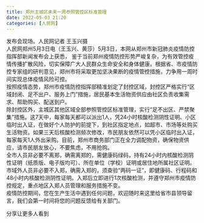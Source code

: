 ```yaml
---
title: 郑州主城区未来一周参照管控区标准管理
date: 2022-05-03 21:20
categories: [人民网]
---
```

  
发布会现场。人民网记者 王玉兴摄  
人民网郑州5月3日电（王玉兴、黄莎）5月3日，本网从郑州市新冠肺炎疫情防控指挥部新闻发布会上获悉， 鉴于当前郑州疫情防控形势严峻复杂，为有效管控疫情传播扩散风险，切实保障广大人民群众生命安全和身体健康。根据省、市疫情防控专家组的研判意见，郑州市将采取更加坚决果断的疫情管控措施，力争用一周时间实现总体疫情风险可控。  
按照疫情态势，郑州市疫情防控指挥部精准划定了封控区域，封控区严格实行“区域封闭、足不出户、服务上门”措施，居民基本生活物资供应由社区负责收集需求、帮助购买、配送到户。  
除封控区外，主城区其他区域全部参照管控区标准管理，实行“足不出区、严禁聚集”措施。这7天中，每家每天都可以派出1人，凭24小时核酸检测阴性证明、小区临时出入证，在做好个人防护的前提下，到社区指定地点，如超市、市场等处购买生活物资。如果三天后核酸检测频次修改，市民朋友依然可以凭小区临时出入证，每家每天1人外出采购。目前，郑州市商务部门正在全力调配物资，确保物资供应，请市民朋友放心，不要焦虑，不用抢购。  
全市人员非必要不离郑，确需离郑的，需健康码绿码，持有24小时内核酸检测阴性证明（纸质版、电子版均可）、所在单位（学校）证明或居住地所属社区证明。市域外人员非必要不入郑，确需入郑的，须查验“两码一证”，即健康码、行程码和48小时内核酸检测阴性证明。入郑后立即进行1次核酸检测，并遵守郑州市疫情防控规定，重点地区入郑人员管理和服务措施不变。  
疫情防控期间，您在生产生活中遇到任何问题，欢迎随时来这里给省市县领导留言，我们会第一时间将您的问题反馈给有关部门。  
  
分享让更多人看到  
